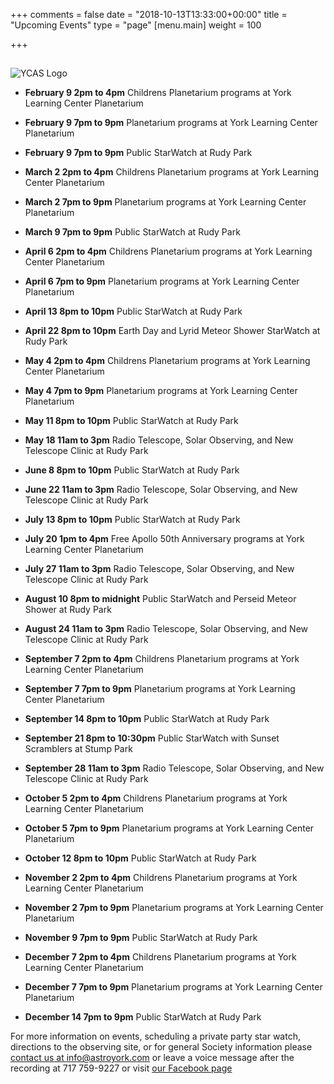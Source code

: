 +++
comments = false
date = "2018-10-13T13:33:00+00:00"
title = "Upcoming Events"
type = "page"
[menu.main]
weight = 100

+++

## 
![YCAS Logo](../img/YCAS2018b.jpg "York County Astronomical Society")
* **February 9 2pm to 4pm** Childrens Planetarium programs at York Learning Center Planetarium

* **February 9 7pm to 9pm** Planetarium programs at York Learning Center Planetarium

* **February 9 7pm to 9pm** Public StarWatch at Rudy Park

* **March 2 2pm to 4pm** Childrens Planetarium programs at York Learning Center Planetarium

* **March 2 7pm to 9pm** Planetarium programs at York Learning Center Planetarium

* **March 9 7pm to 9pm** Public StarWatch at Rudy Park

* **April 6 2pm to 4pm** Childrens Planetarium programs at York Learning Center Planetarium

* **April 6 7pm to 9pm** Planetarium programs at York Learning Center Planetarium

* **April 13 8pm to 10pm** Public StarWatch at Rudy Park

* **April 22 8pm to 10pm** Earth Day and Lyrid Meteor Shower StarWatch at Rudy Park

* **May 4 2pm to 4pm** Childrens Planetarium programs at York Learning Center Planetarium

* **May 4 7pm to 9pm** Planetarium programs at York Learning Center Planetarium

* **May 11 8pm to 10pm** Public StarWatch at Rudy Park

* **May 18 11am to 3pm** Radio Telescope, Solar Observing, and New Telescope Clinic at Rudy Park

* **June 8 8pm to 10pm** Public StarWatch at Rudy Park

* **June 22 11am to 3pm** Radio Telescope, Solar Observing, and New Telescope Clinic at Rudy Park

* **July 13 8pm to 10pm** Public StarWatch at Rudy Park

* **July 20 1pm to 4pm** Free Apollo 50th Anniversary programs at York Learning Center Planetarium

* **July 27 11am to 3pm** Radio Telescope, Solar Observing, and New Telescope Clinic at Rudy Park

* **August 10 8pm to midnight** Public StarWatch and Perseid Meteor Shower at Rudy Park

* **August 24 11am to 3pm** Radio Telescope, Solar Observing, and New Telescope Clinic at Rudy Park

* **September 7 2pm to 4pm** Childrens Planetarium programs at York Learning Center Planetarium

* **September 7 7pm to 9pm** Planetarium programs at York Learning Center Planetarium

* **September 14 8pm to 10pm** Public StarWatch at Rudy Park

* **September 21 8pm to 10:30pm** Public StarWatch with Sunset Scramblers at Stump Park

* **September 28 11am to 3pm** Radio Telescope, Solar Observing, and New Telescope Clinic at Rudy Park

* **October 5 2pm to 4pm** Childrens Planetarium programs at York Learning Center Planetarium

* **October 5 7pm to 9pm** Planetarium programs at York Learning Center Planetarium

* **October 12 8pm to 10pm** Public StarWatch at Rudy Park

* **November 2 2pm to 4pm** Childrens Planetarium programs at York Learning Center Planetarium

* **November 2 7pm to 9pm** Planetarium programs at York Learning Center Planetarium

* **November 9 7pm to 9pm** Public StarWatch at Rudy Park

* **December 7 2pm to 4pm** Childrens Planetarium programs at York Learning Center Planetarium

* **December 7 7pm to 9pm** Planetarium programs at York Learning Center Planetarium

* **December 14 7pm to 9pm** Public StarWatch at Rudy Park

For more information on events, scheduling a private party star watch, directions to the observing site, or for general Society information please [contact us at info@astroyork.com](info@astroyork.com) or leave a voice message after the recording at 717 759-9227 or visit [our Facebook page](https://www.facebook.com/astroyork)

